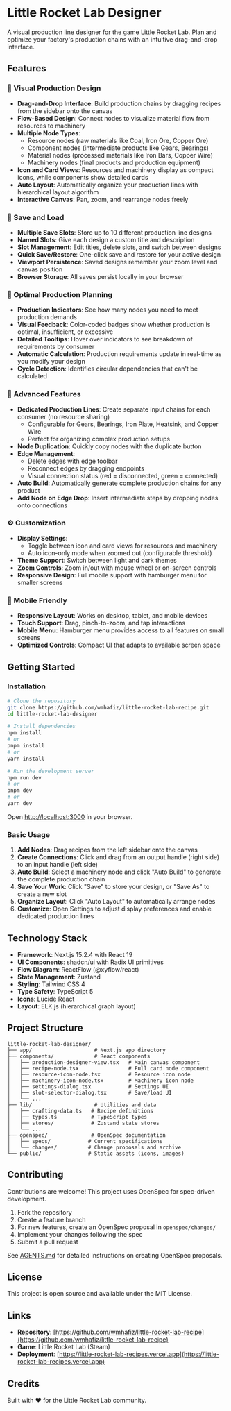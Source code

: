 # Little Rocket Lab Designer

A visual production line designer for the game Little Rocket Lab. Plan and optimize your factory's production chains with an intuitive drag-and-drop interface.

## Features

### 🎨 Visual Production Design

- **Drag-and-Drop Interface**: Build production chains by dragging recipes from the sidebar onto the canvas
- **Flow-Based Design**: Connect nodes to visualize material flow from resources to machinery
- **Multiple Node Types**:
  - Resource nodes (raw materials like Coal, Iron Ore, Copper Ore)
  - Component nodes (intermediate products like Gears, Bearings)
  - Material nodes (processed materials like Iron Bars, Copper Wire)
  - Machinery nodes (final products and production equipment)
- **Icon and Card Views**: Resources and machinery display as compact icons, while components show detailed cards
- **Auto Layout**: Automatically organize your production lines with hierarchical layout algorithm
- **Interactive Canvas**: Pan, zoom, and rearrange nodes freely

### 💾 Save and Load

- **Multiple Save Slots**: Store up to 10 different production line designs
- **Named Slots**: Give each design a custom title and description
- **Slot Management**: Edit titles, delete slots, and switch between designs
- **Quick Save/Restore**: One-click save and restore for your active design
- **Viewport Persistence**: Saved designs remember your zoom level and canvas position
- **Browser Storage**: All saves persist locally in your browser

### 🎯 Optimal Production Planning

- **Production Indicators**: See how many nodes you need to meet production demands
- **Visual Feedback**: Color-coded badges show whether production is optimal, insufficient, or excessive
- **Detailed Tooltips**: Hover over indicators to see breakdown of requirements by consumer
- **Automatic Calculation**: Production requirements update in real-time as you modify your design
- **Cycle Detection**: Identifies circular dependencies that can't be calculated

### 🔧 Advanced Features

- **Dedicated Production Lines**: Create separate input chains for each consumer (no resource sharing)
  - Configurable for Gears, Bearings, Iron Plate, Heatsink, and Copper Wire
  - Perfect for organizing complex production setups
- **Node Duplication**: Quickly copy nodes with the duplicate button
- **Edge Management**:
  - Delete edges with edge toolbar
  - Reconnect edges by dragging endpoints
  - Visual connection status (red = disconnected, green = connected)
- **Auto Build**: Automatically generate complete production chains for any product
- **Add Node on Edge Drop**: Insert intermediate steps by dropping nodes onto connections

### ⚙️ Customization

- **Display Settings**:
  - Toggle between icon and card views for resources and machinery
  - Auto icon-only mode when zoomed out (configurable threshold)
- **Theme Support**: Switch between light and dark themes
- **Zoom Controls**: Zoom in/out with mouse wheel or on-screen controls
- **Responsive Design**: Full mobile support with hamburger menu for smaller screens

### 📱 Mobile Friendly

- **Responsive Layout**: Works on desktop, tablet, and mobile devices
- **Touch Support**: Drag, pinch-to-zoom, and tap interactions
- **Mobile Menu**: Hamburger menu provides access to all features on small screens
- **Optimized Controls**: Compact UI that adapts to available screen space

## Getting Started

### Installation

```bash
# Clone the repository
git clone https://github.com/wmhafiz/little-rocket-lab-recipe.git
cd little-rocket-lab-designer

# Install dependencies
npm install
# or
pnpm install
# or
yarn install

# Run the development server
npm run dev
# or
pnpm dev
# or
yarn dev
```

Open [http://localhost:3000](http://localhost:3000) in your browser.

### Basic Usage

1. **Add Nodes**: Drag recipes from the left sidebar onto the canvas
2. **Create Connections**: Click and drag from an output handle (right side) to an input handle (left side)
3. **Auto Build**: Select a machinery node and click "Auto Build" to generate the complete production chain
4. **Save Your Work**: Click "Save" to store your design, or "Save As" to create a new slot
5. **Organize Layout**: Click "Auto Layout" to automatically arrange nodes
6. **Customize**: Open Settings to adjust display preferences and enable dedicated production lines

## Technology Stack

- **Framework**: Next.js 15.2.4 with React 19
- **UI Components**: shadcn/ui with Radix UI primitives
- **Flow Diagram**: ReactFlow (@xyflow/react)
- **State Management**: Zustand
- **Styling**: Tailwind CSS 4
- **Type Safety**: TypeScript 5
- **Icons**: Lucide React
- **Layout**: ELK.js (hierarchical graph layout)

## Project Structure

```
little-rocket-lab-designer/
├── app/                    # Next.js app directory
├── components/             # React components
│   ├── production-designer-view.tsx   # Main canvas component
│   ├── recipe-node.tsx                # Full card node component
│   ├── resource-icon-node.tsx         # Resource icon node
│   ├── machinery-icon-node.tsx        # Machinery icon node
│   ├── settings-dialog.tsx            # Settings UI
│   ├── slot-selector-dialog.tsx       # Save/load UI
│   └── ...
├── lib/                    # Utilities and data
│   ├── crafting-data.ts   # Recipe definitions
│   ├── types.ts           # TypeScript types
│   ├── stores/            # Zustand state stores
│   └── ...
├── openspec/              # OpenSpec documentation
│   ├── specs/            # Current specifications
│   └── changes/          # Change proposals and archive
└── public/               # Static assets (icons, images)
```

## Contributing

Contributions are welcome! This project uses OpenSpec for spec-driven development.

1. Fork the repository
2. Create a feature branch
3. For new features, create an OpenSpec proposal in `openspec/changes/`
4. Implement your changes following the spec
5. Submit a pull request

See [AGENTS.md](openspec/AGENTS.md) for detailed instructions on creating OpenSpec proposals.

## License

This project is open source and available under the MIT License.

## Links

- **Repository**: [https://github.com/wmhafiz/little-rocket-lab-recipe](https://github.com/wmhafiz/little-rocket-lab-recipe)
- **Game**: Little Rocket Lab (Steam)
- **Deployment**: [https://little-rocket-lab-recipes.vercel.app](https://little-rocket-lab-recipes.vercel.app)

## Credits

Built with ❤️ for the Little Rocket Lab community.
